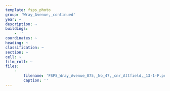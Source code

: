 ```yaml
---
template: fsps_photo
group: 'Wray_Avenue,_continued'
year: ~
description: ~
buildings:
    - ''
coordinates: ~
heading: ~
classification: ~
section: ~
cell: ~
film_roll: ~
files:
    -
        filename: 'FSPS_Wray_Avenue_075,_No_47,_cnr_Attfield,_13-1-F.png'
        caption: ''
---
```

